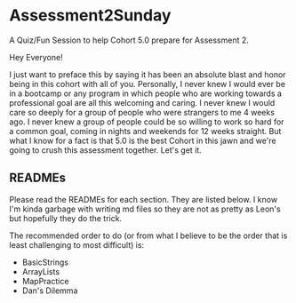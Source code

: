# Assessment2Sunday
A Quiz/Fun Session to help Cohort 5.0 prepare for Assessment 2.

Hey Everyone!

I just want to preface this by saying it has been an absolute blast and honor being in this cohort with all of you.
Personally, I never knew I would ever be in a bootcamp or any program in which people who are working towards a professional
goal are all this welcoming and caring. I never knew I would care so deeply for a group of people who were strangers to me 4 
weeks ago. I never knew a group of people could be so willing to work so hard for a common goal, coming in nights and weekends
for 12 weeks straight. But what I know for a fact is that 5.0 is the best Cohort in this jawn and we're going to crush this 
assessment together. Let's get it.

## READMEs
Please read the READMEs for each section. They are listed below. I know I'm kinda garbage with writing md files so they are 
not as pretty as Leon's but hopefully they do the trick.

The recommended order to do (or from what I believe to be the order that is least challenging to most difficult) is:
* BasicStrings
* ArrayLists
* MapPractice
* Dan's Dilemma
